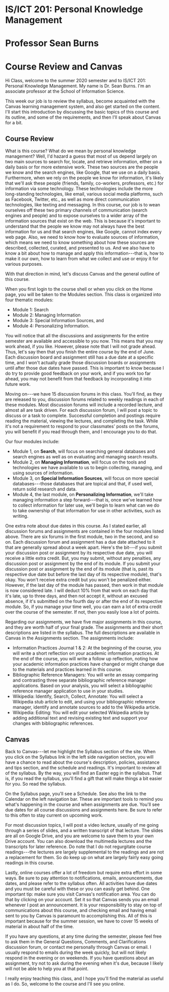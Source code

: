 # IS/ICT 201: Personal Knowledge Management
# Professor Sean Burns

# Course Review and Canvas

Hi Class, welcome to the summer 2020 semester and to IS/ICT 201: Personal
Knowledge Management. My name is Dr. Sean Burns. I'm an associate professor at
the School of Information Science.

This week our job is to review the syllabus, become acquainted with the Canvas
learning management system, and also get started on the content. I'll start
this introduction by discussing the basic topics of this course and its
outline, and some of the requirements, and then I'll speak about Canvas for
a bit.

## Course Review

What is this course? What do we mean by personal knowledge management? Well,
I'd hazard a guess that most of us depend largely on two main sources to search
for, locate, and retrieve information, either on a daily basis or for more
extensive work. These two sources are the people we know and the search
engines, like Google, that we use on a daily basis. Furthermore, when we rely
on the people we know for information, it's likely that we'll ask these people
(friends, family, co-workers, professors, etc.) for information via some
technology. These technologies include the more long-standing technologies,
like email, various social media platforms, such as Facebook, Twitter, etc., as
well as more direct communication technologies, like texting and messaging. In
this course, our job is to wean ourselves off these two primary channels of
communication (search engines and people) and to expose ourselves to a wider
array of the information sources that exist on the web. This is because it's
important to understand that the people we know may not always have the best
information for us and that search engines, like Google, cannot index every web
page. Also, we need to know how to evaluate sources of information, which means
we need to know something about how these sources are described, collected,
curated, and presented to us. And we also have to know a bit about how to
manage and apply this information---that is, how to make it our own, how to
learn from what we collect and use or enjoy it for various purposes.

With that direction in mind, let's discuss Canvas and the general outline of
this course. 

When you first login to the course shell or when you click on the Home page,
you will be taken to the Modules section. This class is organized into four
thematic modules:

* Module 1: Search
* Module 2: Managing Information
* Module 3: Special Information Sources, and
* Module 4: Personalizing Information.

You will notice that all the discussions and assignments for the entire
semester are available and accessible to you now. This means that you may work
ahead, if you like. However, please note that I will not grade ahead. Thus,
let's say then that you finish the entire course by the end of June. Each
discussion board and assignment still has a due date at a specific time, and
I won't actually grade those discussion boards or assignments until after those
due dates have passed. This is important to know because I do try to provide
good feedback on your work, and if you work too far ahead, you may not benefit
from that feedback by incorporating it into future work.

Moving on---we have 15 discussion forums in this class. You'll find, as they
are released to you, discussion forums related to weekly readings in each of
these modules. Most discussion forums will include a recorded lecture, and
almost all are task driven. For each discussion forum, I will post a topic to
discuss or a task to complete. Successful completion and postings require
reading the material, viewing the lectures, and completing the task. While it's
not a requirement to respond to your classmates' posts on the forums, you will
benefit if you read through them, and I encourage you to do that.

Our four modules include:

- Module 1, on **Search**, will focus on searching general databases and search
  engines as well as on evaluating and managing search results.
- Module 2, on **Managing Information**, will focus on the tools and
  technologies we have available to us to begin collecting, managing, and using
  sources of information.
- Module 3, on **Special Information Sources**, will focus on more special
  databases---those databases that are topical and that, if used well, return
  solid research and data.
- Module 4, the last module, on **Personalizing Information**, we'll take
  managing information a step forward---that is, once we've learned how to
  collect information for later use, we'll begin to learn what can we do to
  take ownership of that information for use in other activities, such as
  writing.

One extra note about due dates in this course. As I stated earlier, all
discussion forums and assignments are contained in the four modules listed
above. There are six forums in the first module, two in the second, and so on.
Each discussion forum and assignment has a due date attached to it that are
generally spread about a week apart. Here's the bit---if you submit your
discussion post or assignment by its respective due date, you will receive
a little extra credit. But, you may submit, without any penalties, any
discussion post or assignment by the end of its module. If you submit your
discussion post or assignment by the end of its module (that is, past its
respective due date but before the last day of its respective module), that's
okay. You won't receive extra credit but you won't be penalized either.
However, if the last day of the module has passed, then work in that module is
now considered late. I will deduct 10% from that work on each day that it's
late, up to three days, and then not accept it, without an excused absence, if
it's submitted on the fourth day or after the end of its respective module. So,
if you manage your time well, you can earn a lot of extra credit over the
course of the semester. If not, then you easily lose a lot of points.

Regarding our assignments, we have five major assignments in this course, and
they are worth half of your final grade. The assignments and their short
descriptions are listed in the syllabus. The full descriptions are available in
Canvas in the Assignments section. The assignments include:

- Information Practices Journal 1 & 2: At the beginning of the course, you 
  will write a short reflection on your academic information practices. At the
  end of the course, you will write a follow up reflection, noting how your
  academic information practices have changed or might change due to the
  materials and practices learned in this course.
- Bibliographic Reference Managers: You will write an essay comparing and
  contrasting three separate bibliographic reference manager applications.
  Based on your analysis, you will select a bibliographic reference manager
  application to use in your studies.
- Wikipedia: Identify, Search, Collect, Annotate: You will select a Wikipedia 
  stub article to edit, and using your bibliographic reference manager,
  identify and annotate sources to add to the Wikipedia article.
- Wikipedia: Editing: You will edit your selected Wikipedia article by 
  adding additional text and revising existing text and support your changes
  with bibliographic references.

## Canvas

Back to Canvas---let me highlight the Syllabus section of the site. When you
click on the Syllabus link in the left side navigation section, you will have
a chance to read about the course's description, policies, assistance and tips
section, and the schedule and readings. It's important to review all of the
syllabus. By the way, you will find an Easter egg in the syllabus. That is, if
you read the syllabus, you'll find a gift that will make things a bit easier
for you. So read the syllabus.

On the Syllabus page, you'll see a Schedule. See also the link to the Calendar
on the left navigation bar. These are important tools to remind you what's
happening in the course and when assignments are due. You'll see due dates for
all course discussions and assignments here. Be sure to refer to this often to
stay current on upcoming work.

For most discussion topics, I will post a video lecture, usually of me going
through a series of slides, and a written transcript of that lecture. The
slides are all on Google Drive, and you are welcome to save them to your own
Drive account. You can also download the multimedia lectures and the
transcripts for later reference. Do note that I do not regurgitate course
readings---the lectures are largely supplemental to the readings and are not
a replacement for them. So do keep up on what are largely fairly easy going
readings in this course.

Lastly, online courses offer a lot of freedom but require extra effort in some
ways. Be sure to pay attention to notifications, emails, announcements, due
dates, and please refer to the syllabus often. All activities have due dates
and you must be careful with these or you can easily get behind. One important
tip: make sure you visit Canvas's notification area. You can do that by
clicking on your account. Set it so that Canvas sends you an email whenever
I post an announcement. It is your responsibility to stay on top of
communications about this course, and checking email and having email sent to
you by Canvas is paramount to accomplishing this. All of this is important
because for the summer session, we have to cover 15 weeks of material in about
half of the time.

If you have any questions, at any time during the semester, please feel free to
ask them in the General Questions, Comments, and Clarifications discussion
forum, or contact me personally through Canvas or email. I usually respond to
emails during the week quickly, but will not likely respond in the evening or
on weekends. If you have questions about an assignment, try not to ask during
the evening when it's due, because I likely will not be able to help you at
that point. 

I really enjoy teaching this class, and I hope you'll find the material as
useful as I do. So, welcome to the course and I'll see you online.
